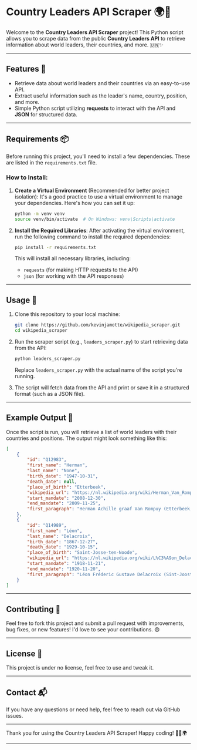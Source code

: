 # Country Leaders API Scraper 🌍💼

Welcome to the **Country Leaders API Scraper** project! This Python script allows you to scrape data from the public **Country Leaders API** to retrieve information about world leaders, their countries, and more. 🇺🇳✨

---

## Features 🚀

- Retrieve data about world leaders and their countries via an easy-to-use API.
- Extract useful information such as the leader's name, country, position, and more.
- Simple Python script utilizing **requests** to interact with the API and **JSON** for structured data.

---

## Requirements 📦

Before running this project, you'll need to install a few dependencies. These are listed in the `requirements.txt` file.

### How to Install:

1. **Create a Virtual Environment** (Recommended for better project isolation):
   It's a good practice to use a virtual environment to manage your dependencies. Here's how you can set it up:

   ```bash
   python -m venv venv
   source venv/bin/activate  # On Windows: venv\Scripts\activate
   ```

2. **Install the Required Libraries**:
   After activating the virtual environment, run the following command to install the required dependencies:

   ```bash
   pip install -r requirements.txt
   ```

   This will install all necessary libraries, including:
   - `requests` (for making HTTP requests to the API)
   - `json` (for working with the API responses)

---

## Usage 📖

1. Clone this repository to your local machine:

   ```bash
   git clone https://github.com/kevinjamotte/wikipedia_scraper.git
   cd wikipedia_scraper
   ```

2. Run the scraper script (e.g., `leaders_scraper.py`) to start retrieving data from the API:

   ```bash
   python leaders_scraper.py
   ```

   Replace `leaders_scraper.py` with the actual name of the script you're running.

3. The script will fetch data from the API and print or save it in a structured format (such as a JSON file).

---

## Example Output 🎉

Once the script is run, you will retrieve a list of world leaders with their countries and positions. The output might look something like this:

```json
[
    {
        "id": "Q12983",
        "first_name": "Herman",
        "last_name": "None",
        "birth_date": "1947-10-31",
        "death_date": null,
        "place_of_birth": "Etterbeek",
        "wikipedia_url": "https://nl.wikipedia.org/wiki/Herman_Van_Rompuy",
        "start_mandate": "2008-12-30",
        "end_mandate": "2009-11-25",
        "first_paragraph": "Herman Achille graaf Van Rompuy (Etterbeek, 31 oktober 1947) is een Belgische politicus van de christendemocratische partij CD&V. Hij was tussen 30 december 2008 en 25 november 2009 de premier van België en van 1 januari 2010 tot en met 30 november 2014 voorzitter van de Europese Raad, in de media vaak incorrect 'president van Europa' genoemd. Op 19 november 2009 werd bekendgemaakt dat hij was verkozen tot de eerste permanente voorzitter en op 1 maart 2012 werd Van Rompuy met algemene stemmen door de 27 staatshoofden en regeringsleiders van de EU voor een tweede mandaat benoemd. Na deze termijn was hij niet meer herkiesbaar. "
    },
    {
        "id": "Q14989",
        "first_name": "Léon",
        "last_name": "Delacroix",
        "birth_date": "1867-12-27",
        "death_date": "1929-10-15",
        "place_of_birth": "Saint-Josse-ten-Noode",
        "wikipedia_url": "https://nl.wikipedia.org/wiki/L%C3%A9on_Delacroix",
        "start_mandate": "1918-11-21",
        "end_mandate": "1920-11-20",
        "first_paragraph": "Léon Fréderic Gustave Delacroix (Sint-Joost-ten-Node, 27 december 1867 – Baden-Baden, 15 oktober 1929) was een Belgisch katholiek politicus. De Léon Delacroixstraat in Anderlecht en het metrostation Delacroix werden naar hem vernoemd. "
    }
]
```

---

## Contributing 🤝

Feel free to fork this project and submit a pull request with improvements, bug fixes, or new features! I'd love to see your contributions. 😄

---

## License 📝

This project is under no license, feel free to use and tweak it.

---

## Contact 📬

If you have any questions or need help, feel free to reach out via GitHub issues.

---

Thank you for using the Country Leaders API Scraper! Happy coding! 🧑‍💻🌍

---
